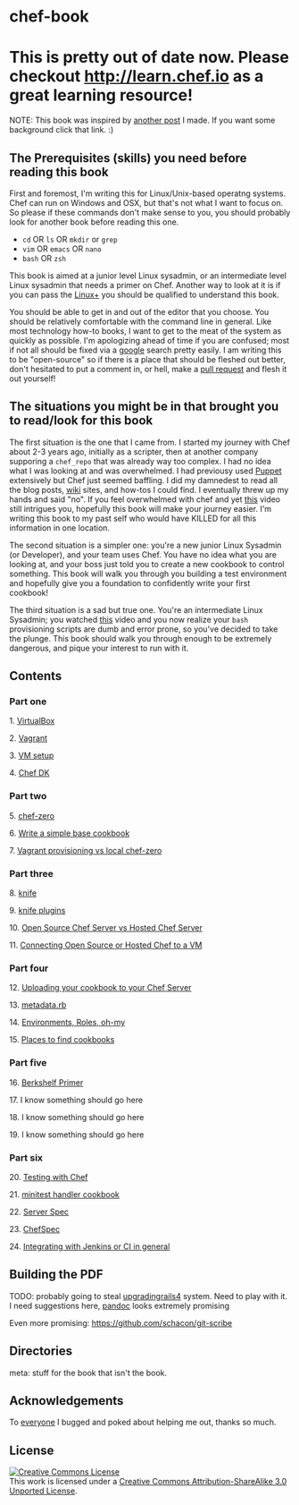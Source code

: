 # chef-book

# This is pretty out of date now. Please checkout http://learn.chef.io as a great learning resource!

NOTE: This book was inspired by [another post](http://jjasghar.github.io/blog/2013/10/18/people-keep-asking-me-how-to-start-with-chef/) I made. If you want some background click that link. :)

## The Prerequisites (skills) you need before reading this book

First and foremost, I'm writing this for Linux/Unix-based operatng systems. Chef can run on Windows and OSX, but that's not what I want to focus on.
So please if these commands don't make sense to you, you should probably look for another book before reading this one.

- `cd` OR `ls` OR `mkdir` or `grep`
- `vim` OR `emacs` OR `nano`
- `bash` OR `zsh`

This book is aimed at a junior level Linux sysadmin, or an intermediate level Linux sysadmin that needs a primer on Chef. Another way to look at it is if you can pass the [Linux+](http://certification.comptia.org/getCertified/certifications/linux.aspx) you should be qualified to understand this book.

You should be able to get in and out of the editor that you choose. You should be relatively comfortable with the command line in general.
Like most technology how-to books, I want to get to the meat of the system as quickly as possible. I'm apologizing ahead of time if you are confused; most if not all should be fixed via a [google](http://lmgtfy.com/) search pretty easily.
I am writing this to be "open-source" so if there is a place that should be fleshed out better, don't hesitated to put a comment in, or hell, make a [pull request](https://github.com/jjasghar/chef-book/pulls) and flesh it out yourself!

## The situations you might be in that brought you to read/look for this book

The first situation is the one that I came from.  I started my journey with Chef about 2-3 years ago, initially as a scripter, then at another company supporing a `chef_repo` that was already way too complex. I had no idea what I was looking at and was overwhelmed. I had previousy used [Puppet](http://puppetlabs.com/) extensively but Chef just seemed baffling. I did my damnedest to read all the blog posts, [wiki](https://wiki.opscode.com/display/chef/Home) sites, and how-tos I could find. I eventually threw up my hands and said "no". If you feel overwhelmed with chef and yet [this](http://www.youtube.com/watch?v=UpHKVkLDBtU) video still intrigues you, hopefully this book will make your journey easier. I'm writing this book to my past self who would have KILLED for all this information in one location.

The second situation is a simpler one: you're a new junior Linux Sysadmin (or Developer), and your team uses Chef. You have no idea what you are looking at, and your boss just told you to create a new cookbook to control something. This book will walk you through you building a test environment and hopefully give you a foundation to confidently write your first cookbook!

The third situation is a sad but true one. You're an intermediate Linux Sysadmin; you watched [this](http://www.youtube.com/watch?v=UpHKVkLDBtU) video and you now realize your `bash` provisioning scripts are dumb and error prone, so you've decided to take the plunge. This book should walk you through enough to be extremely dangerous, and pique your interest to run with it.

## Contents

### Part one

1\. [VirtualBox](part1/01-virtualbox.md)

2\. [Vagrant](part1/02-vagrant.md)

3\. [VM setup](part1/03-vm-setup.md)

4\. [Chef DK](part1/04-chef-dk-install.md)

### Part two

5\. [chef-zero](part2/05-chef-zero.md)

6\. [Write a simple base cookbook](part2/06-write-simple-base-cookbook.md)

7\. [Vagrant provisioning vs local chef-zero](part2/07-vagrant-provisioning-vs-local-chef-zero.md)

### Part three

8\. [knife](part3/08-knife.md)

9\. [knife plugins](part3/09-knife-plugins.md)

10\. [Open Source Chef Server vs Hosted Chef Server](part3/10-opensource-vs-hosted-chefserver.md)

11\. [Connecting Open Source or Hosted Chef to a VM](part3/11-connecting-node-to-chef-server.md)

### Part four

12\. [Uploading your cookbook to your Chef Server](part4/12-uploading-running-chef-client.md)

13\. [metadata.rb](part4/13-metadata.rb-primer.md)

14\. [Environments, Roles, oh-my](part4/14-environments-roles-oh-my.md)

15\. [Places to find cookbooks](part4/15-places-to-find-cookbooks.md)

### Part five

16\. [Berkshelf Primer](part5/16-berkshelf-primer.md)

17\. I know something should go here

18\. I know something should go here

19\. I know something should go here

### Part six

20\. [Testing with Chef](part6/20-testing-with-chef.md)

21\. [minitest handler cookbook](part6/21-minitest-handler.md)

22\. [Server Spec](part6/22-serverspec.md)

23\. [ChefSpec](part6/23-chefspec.md)

24\. [Integrating with Jenkins or CI in general](part6/24-integrating-with-jenkin-ci.md)

## Building the PDF

TODO: probably going to steal [upgradingrails4](https://github.com/alindeman/upgradingtorails4) system. Need to play with it.
I need suggestions here, [pandoc](http://johnmacfarlane.net/pandoc/installing.html) looks extremely promising

Even more promising: https://github.com/schacon/git-scribe

## Directories

meta: stuff for the book that isn't the book.

## Acknowledgements

To [everyone](meta/acknowledgements.md) I bugged and poked about helping me out, thanks so much.

## License

<a rel="license" href="http://creativecommons.org/licenses/by-sa/3.0/deed.en_US"><img alt="Creative Commons License" style="border-width:0" src="http://i.creativecommons.org/l/by-sa/3.0/88x31.png" /></a><br />This work is licensed under a <a rel="license" href="http://creativecommons.org/licenses/by-sa/3.0/deed.en_US">Creative Commons Attribution-ShareAlike 3.0 Unported License</a>.
